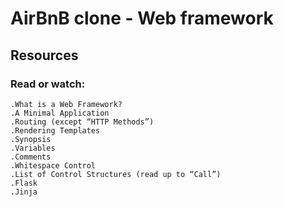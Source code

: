 # AirBnB clone - Web framework
## Resources
### Read or watch:

	.What is a Web Framework?
	.A Minimal Application
	.Routing (except “HTTP Methods”)
	.Rendering Templates
	.Synopsis
	.Variables
	.Comments
	.Whitespace Control
	.List of Control Structures (read up to “Call”)
	.Flask
	.Jinja
